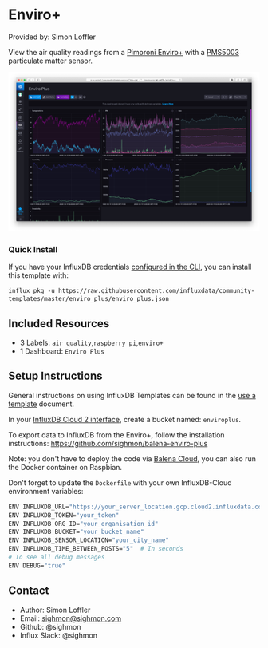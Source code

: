 # Enviro+

Provided by: Simon Loffler

View the air quality readings from a [Pimoroni Enviro+](https://shop.pimoroni.com/products/enviro-plus) with a [PMS5003](https://shop.pimoroni.com/products/pms5003-particulate-matter-sensor-with-cable) particulate matter sensor.

![Enviro+ dashboard](img/enviro-plus-influxdb-template.png)

### Quick Install

If you have your InfluxDB credentials [configured in the CLI](Vhttps://v2.docs.influxdata.com/v2.0/reference/cli/influx/config/), you can install this template with:

```
influx pkg -u https://raw.githubusercontent.com/influxdata/community-templates/master/enviro_plus/enviro_plus.json
```

## Included Resources

- 3 Labels: `air quality`,`raspberry pi`,`enviro+`
- 1 Dashboard: `Enviro Plus`

## Setup Instructions

General instructions on using InfluxDB Templates can be found in the [use a template](../docs/use_a_template.md) document.

In your [InfluxDB Cloud 2 interface](https://cloud2.influxdata.com), create a bucket named: `enviroplus`.

To export data to InfluxDB from the Enviro+, follow the installation instructions: https://github.com/sighmon/balena-enviro-plus

Note: you don't have to deploy the code via [Balena Cloud](https://www.balena.io), you can also run the Docker container on Raspbian.

Don't forget to update the `Dockerfile` with your own InfluxDB-Cloud environment variables:

```bash
ENV INFLUXDB_URL="https://your_server_location.gcp.cloud2.influxdata.com"
ENV INFLUXDB_TOKEN="your_token"
ENV INFLUXDB_ORG_ID="your_organisation_id"
ENV INFLUXDB_BUCKET="your_bucket_name"
ENV INFLUXDB_SENSOR_LOCATION="your_city_name"
ENV INFLUXDB_TIME_BETWEEN_POSTS="5"  # In seconds
# To see all debug messages
ENV DEBUG="true"
```

## Contact

- Author: Simon Loffler
- Email: sighmon@sighmon.com
- Github: @sighmon
- Influx Slack: @sighmon

